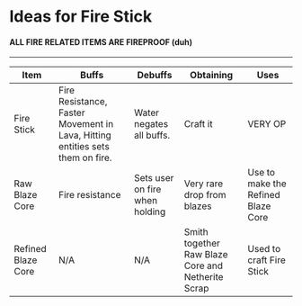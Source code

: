 # Ideas for Fire Stick

#### ALL FIRE RELATED ITEMS ARE FIREPROOF (duh)

---
| Item | Buffs | Debuffs | Obtaining | Uses |
| ---- | ----- | ------- | --------- | ---- |
| Fire Stick | Fire Resistance, Faster Movement in Lava, Hitting entities sets them on fire. | Water negates all buffs. | Craft it | VERY OP |
| Raw Blaze Core | Fire resistance | Sets user on fire when holding | Very rare drop from blazes | Use to make the Refined Blaze Core |
| Refined Blaze Core | N/A | N/A | Smith together Raw Blaze Core and Netherite Scrap | Used to craft Fire Stick |
